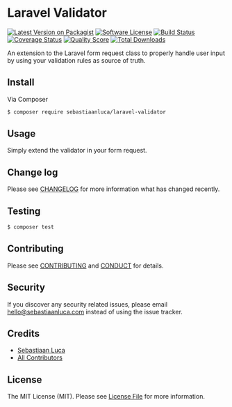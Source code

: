 # Laravel Validator

[![Latest Version on Packagist][ico-version]][link-packagist]
[![Software License][ico-license]](LICENSE.md)
[![Build Status][ico-travis]][link-travis]
[![Coverage Status][ico-scrutinizer]][link-scrutinizer]
[![Quality Score][ico-code-quality]][link-code-quality]
[![Total Downloads][ico-downloads]][link-downloads]

An extension to the Laravel form request class to properly handle user input by using your validation rules as source of truth.

## Install

Via Composer

``` bash
$ composer require sebastiaanluca/laravel-validator
```

## Usage

Simply extend the validator in your form request.

## Change log

Please see [CHANGELOG](CHANGELOG.md) for more information what has changed recently.

## Testing

``` bash
$ composer test
```

## Contributing

Please see [CONTRIBUTING](CONTRIBUTING.md) and [CONDUCT](CONDUCT.md) for details.

## Security

If you discover any security related issues, please email hello@sebastiaanluca.com instead of using the issue tracker.

## Credits

- [Sebastiaan Luca][link-author]
- [All Contributors][link-contributors]

## License

The MIT License (MIT). Please see [License File](LICENSE.md) for more information.

[ico-version]: https://img.shields.io/packagist/v/sebastiaanluca/laravel-validator.svg?style=flat-square
[ico-license]: https://img.shields.io/badge/license-MIT-brightgreen.svg?style=flat-square
[ico-travis]: https://img.shields.io/travis/sebastiaanluca/laravel-validator/master.svg?style=flat-square
[ico-scrutinizer]: https://img.shields.io/scrutinizer/coverage/g/sebastiaanluca/laravel-validator.svg?style=flat-square
[ico-code-quality]: https://img.shields.io/scrutinizer/g/sebastiaanluca/laravel-validator.svg?style=flat-square
[ico-downloads]: https://img.shields.io/packagist/dt/sebastiaanluca/laravel-validator.svg?style=flat-square

[link-packagist]: https://packagist.org/packages/sebastiaanluca/laravel-validator
[link-travis]: https://travis-ci.org/sebastiaanluca/laravel-validator
[link-scrutinizer]: https://scrutinizer-ci.com/g/sebastiaanluca/laravel-validator/code-structure
[link-code-quality]: https://scrutinizer-ci.com/g/sebastiaanluca/laravel-validator
[link-downloads]: https://packagist.org/packages/sebastiaanluca/laravel-validator
[link-author]: https://github.com/sebastiaanluca
[link-contributors]: ../../contributors
